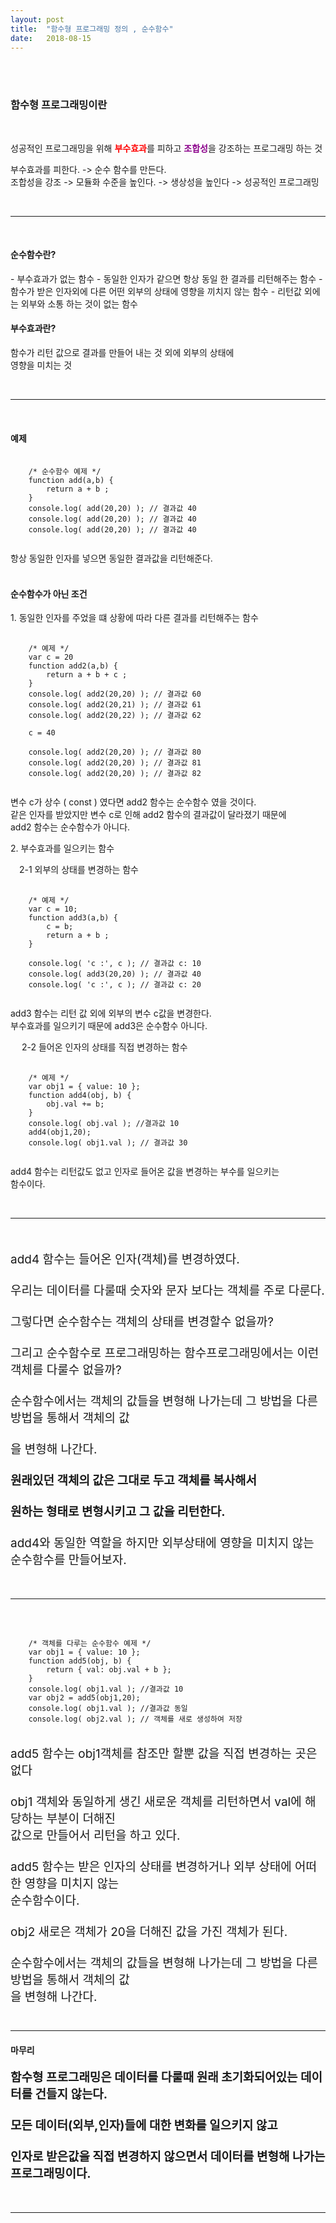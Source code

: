 ```yaml
---
layout: post
title:  "함수형 프로그래밍 정의 , 순수함수"
date:   2018-08-15
---
```


<br>
<br>
<h3 style='width: 100%;'>함수형 프로그래밍이란</h3>
<br>

<p style='width: 100%;'>
    성공적인 프로그래밍을 위해 <strong style='color:red;'>부수효과</strong>를 피하고 <strong style='color:darkmagenta;'>조합성</strong>을 강조하는 프로그래밍 하는 것
</p>

<p style='width: 100%;'>
    부수효과를 피한다. -> 순수 함수를 만든다.<br>
    조합성을 강조 -> 모듈화 수준을 높인다. -> 생상성을 높인다 -> 성공적인 프로그래밍 
</p>

<br>
<hr>
<br>


<p><h4 style='width: 100%;'>순수함수란?</h4></p>
- 부수효과가 없는 함수 
- 동일한 인자가 같으면  항상 동일 한 결과를 리턴해주는 함수 
- 함수가 받은 인자외에 다른 어떤 외부의 상태에 영향을 끼치지 않는 함수
- 리턴값 외에는 외부와 소통 하는 것이 없는 함수

<p><h4 style='width: 100%;'>부수효과란?</h4></p>

함수가 리턴 값으로 결과를 만들어 내는 것 외에 외부의 상태에 <br>
영향을 미치는 것 

<br>
<hr>
<br>

<p><h4 style='width: 100%;'>예제</h4></p>

 <pre class="highlight">
  <code>
    /* 순수함수 예제 */
    function add(a,b) {
        return a + b ;
    }
    console.log( add(20,20) ); // 결과값 40
    console.log( add(20,20) ); // 결과값 40
    console.log( add(20,20) ); // 결과값 40
  </code>
</pre>
항상 동일한 인자를 넣으면 동일한 결과값을 리턴해준다.
<br><br>
<p><h4 style='width: 100%;'>순수함수가 아닌 조건 </h4></p>

<div style='width: 90%;'> 1. 동일한 인자를 주었을 떄 상황에 따라 다른 결과를 리턴해주는 함수 </div>

<pre class="highlight">
  <code>
    /* 예제 */
    var c = 20
    function add2(a,b) {
        return a + b + c ;
    }
    console.log( add2(20,20) ); // 결과값 60
    console.log( add2(20,21) ); // 결과값 61
    console.log( add2(20,22) ); // 결과값 62

    c = 40 

    console.log( add2(20,20) ); // 결과값 80
    console.log( add2(20,20) ); // 결과값 81
    console.log( add2(20,20) ); // 결과값 82
  </code>
</pre>

  변수 c가 상수 ( const ) 였다면 add2 함수는 순수함수 였을 것이다. <br>
  같은 인자를 받았지만 변수 c로 인해 add2 함수의 결과값이 달라졌기 때문에 <br>
  add2 함수는 순수함수가 아니다.

<p style='width: 100%;'> 2. 부수효과를 일으키는 함수 </p>

<div style='width: 100%;' > &emsp;2-1 외부의 상태를 변경하는 함수</div>

 <pre class="highlight">
  <code>
    /* 예제 */
    var c = 10;
    function add3(a,b) {
        c = b;
        return a + b ;
    }

    console.log( 'c :', c ); // 결과값 c: 10
    console.log( add3(20,20) ); // 결과값 40
    console.log( 'c :', c ); // 결과값 c: 20
  </code>
</pre>

add3 함수는 리턴 값 외에 외부의 변수 c값을 변경한다. <br>
부수효과를 일으키기 때문에 add3은 순수함수 아니다.
<br>

<div style='width: 100%;' > &emsp; 2-2 들어온 인자의 상태를 직접 변경하는 함수 </div>
 
<pre class="highlight">
  <code>
    /* 예제 */
    var obj1 = { value: 10 };
    function add4(obj, b) {
        obj.val += b;
    }
    console.log( obj.val ); //결과값 10
    add4(obj1,20);
    console.log( obj1.val ); // 결과값 30
  </code>
</pre>

add4 함수는 리턴값도 없고 인자로 들어온 값을 변경하는 부수를 일으키는<br>
함수이다.


<br>
<hr>
<br>

<p style='font-size:19px;'>
    add4 함수는 들어온 인자(객체)를 변경하였다. <br>
    <br>
    우리는 데이터를 다룰때 숫자와 문자 보다는 객체를 주로 다룬다. <br>
    <br>
    그렇다면 순수함수는 객체의 상태를 변경할수 없을까? <br> 
    <br>
    그리고 순수함수로 프로그래밍하는 함수프로그래밍에서는 이런 객체를 다룰수 없을까?  <br>
    <br>
    순수함수에서는 객체의 값들을 변형해 나가는데 그 방법을 다른 방법을 통해서 객체의 값<br>
    <br>
    을 변형해 나간다. <br>
    <br>
    <strong>원래있던 객체의 값은 그대로 두고 객체를 복사해서 <br>
    <br>
    원하는 형태로 변형시키고 그 값을 리턴한다. </strong><br>
    <br>
    add4와 동일한 역할을 하지만 외부상태에 영향을 미치지 않는 순수함수를 만들어보자.  
</p>

<br>
<hr>
<br>

<pre class="highlight">
  <code>
    /* 객체를 다루는 순수함수 예제 */
    var obj1 = { value: 10 };
    function add5(obj, b) {
        return { val: obj.val + b };
    }
    console.log( obj1.val ); //결과값 10
    var obj2 = add5(obj1,20);
    console.log( obj1.val ); //결과값 동일
    console.log( obj2.val ); // 객체를 새로 생성하여 저장
  </code>
</pre>


<p style='font-size:19px;'>
    add5 함수는 obj1객체를 참조만 할뿐 값을 직접 변경하는 곳은없다<br>
    <br>
    obj1 객체와 동일하게 생긴 새로운 객체를 리턴하면서 val에 해당하는 부분이 더해진 <br>
    값으로 만들어서 리턴을 하고 있다.<br>
    <br>
    add5 함수는 받은 인자의 상태를 변경하거나 외부 상태에 어떠한 영향을 미치지 않는<br> 
    순수함수이다. <br> 
    <br>
    obj2 새로은 객체가 20을 더해진 값을 가진 객체가 된다.<br>
    <br>
    순수함수에서는 객체의 값들을 변형해 나가는데 그 방법을 다른 방법을 통해서 객체의 값<br>
    을 변형해 나간다. <br>
    <br>
</p>
<hr>

<p><h4 style='width: 100%;'>마무리</h4></p>

<p style='font-size:19px;'>
    <strong>함수형 프로그래밍은 데이터를 다룰때 원래 초기화되어있는 데이터를 건들지 않는다.<br>
    <br>
    모든 데이터(외부,인자)들에 대한 변화를 일으키지 않고<br>
    <br>
    인자로 받은값을  직접 변경하지 않으면서 데이터를 변형해 나가는 프로그래밍이다.<br></strong>
</p>


 <!-- 자바스크립트는 일급함수이다 
 함수를 값으로 다룰수 있다 
 함수를 변수에 담을수도 있고 
 변수에 담은 함수는 값으로도 활용할수도있다.인자로도 사용할수있다.   -->






<br>
<hr>
<br>